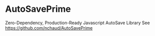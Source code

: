 # AutoSavePrime
Zero-Dependency, Production-Ready Javascript AutoSave Library
See https://github.com/nchaud/AutoSavePrime